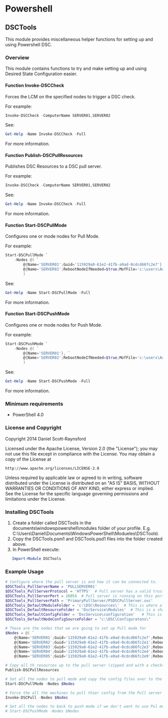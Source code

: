 Powershell
==========

## DSCTools
This module provides miscellaneous helper functions for setting up and using Powershell DSC.

### Overview
This module contains functions to try and make setting up and using Desired State Configuration easier.

#### Function Invoke-DSCCheck
Forces the LCM on the specified nodes to trigger a DSC check.

For example:
```powershell
Invoke-DSCCheck -ComputerName SERVER01,SERVER02
```

See:
```powershell
Get-Help -Name Invoke-DSCCheck -Full
```
For more information.


#### Function Publish-DSCPullResources
Publishes DSC Resources to a DSC pull server.

For example:
```powershell
Invoke-DSCCheck -ComputerName SERVER01,SERVER02
```

See:
```powershell
Get-Help -Name Invoke-DSCCheck -Full
```
For more information.


#### Function Start-DSCPullMode
Configures one or mode nodes for Pull Mode.

For example:
```powershell
Start-DSCPullMode `
    -Nodes @( `
		@{Name='SERVER01';Guid='115929a0-61e2-41fb-a9ad-0cdcd66fc2e7'}, `
		@{Name='SERVER02';RebootNodeIfNeeded=$true;MofFile='c:\users\Administrtor\Documents\WindowsPowerShell\DSCConfig\SERVER02.MOF'} `
		)
```

See:
```powershell
Get-Help -Name Start-DSCPullMode -Full
```
For more information.


#### Function Start-DSCPushMode
Configures one or mode nodes for Push Mode.

For example:
```powershell
Start-DSCPushMode `
    -Nodes @( `
		@{Name='SERVER01'}, `
		@{Name='SERVER02';RebootNodeIfNeeded=$true;MofFile='c:\users\Administrtor\Documents\WindowsPowerShell\DSCConfig\SERVER02.MOF'} `
		)
```

See:
```powershell
Get-Help -Name Start-DSCPushMode -Full
```
For more information.


### Minimum requirements

- PowerShell 4.0


### License and Copyright

Copyright 2014 Daniel Scott-Raynsford

Licensed under the Apache License, Version 2.0 (the "License");
you may not use this file except in compliance with the License.
You may obtain a copy of the License at

    http://www.apache.org/licenses/LICENSE-2.0

Unless required by applicable law or agreed to in writing, software
distributed under the License is distributed on an "AS IS" BASIS,
WITHOUT WARRANTIES OR CONDITIONS OF ANY KIND, either express or implied.
See the License for the specific language governing permissions and
limitations under the License.


### Installing DSCTools
1. Create a folder called DSCTools in the documents\windowspowershell\modules folder of your profile. E.g.
   C:\Users\Daniel\Documents\WindowsPowerShell\Modueles\DSCTools\
2. Copy the DSCTools.psm1 and DSCTools.psd1 files into the folder created above.
3. In PowerShell execute:
```powershell
   Import-Module DSCTools
```


### Example Usage
```powershell
# Configure where the pull server is and how it can be connected to.
$DSCTools_PullServerName = 'PULLSERVER01'
$DSCTools_PullServerProtocol = 'HTTPS'  # Pull server has a valid trusted cert installed
$DSCTools_PullServerPort = 26054  # Pull server is running on this port
$DSCTools_PullServerPath = 'PrimaryPullServer/PSDSCPullServer.svc'
$DSCTools_DefaultModuleFolder = 'c:\DSC\Resources\'  # This is where all the DSC resources can be found
$DSCTools_DefaultResourceFolder = 'DscService\Modules'  # This is a share+path on the Pull Server
$DSCTools_DefaultConfigFolder = 'DscService\configuration'   # This is a share+path on the Pull Server
$DSCTools_DefaultNodeConfigSourceFolder = "c:\DSC\Configuratons\"  

# These are the nodes that we are going to set up Pull mode for
$Nodes = @( `
    @{Name='SERVER01';Guid='115929a0-61e2-41fb-a9ad-0cdcd66fc2e7';RebootNodeIfNeeded=$true;MofFile='C:\DSConfigs\SERVER01.MOF'} , `
    @{Name='SERVER02';Guid='115929a0-61e2-41fb-a9ad-0cdcd66fc2e1';RebootNodeIfNeeded=$true;MofFile='C:\DSConfigs\SERVER02.MOF'} , `
    @{Name='SERVER03';Guid='115929a0-61e2-41fb-a9ad-0cdcd66fc2e3';RebootNodeIfNeeded=$true;MofFile='C:\DSConfigs\SERVER03.MOF'} , `
    @{Name='SERVER04';Guid='115929a0-61e2-41fb-a9ad-0cdcd66fc2e4';RebootNodeIfNeeded=$true;MofFile='C:\DSConfigs\SERVER04.MOF'} , `
    @{Name='SERVER05';Guid='115929a0-61e2-41fb-a9ad-0cdcd66fc2e9';RebootNodeIfNeeded=$true;MofFile='C:\DSConfigs\SERVER05.MOF'} )

# Copy all th resources up to the pull server (zipped and with a checksum file).
Publish-DSCPullResources

# Set all the nodes to pull mode and copy the config files over to the pull server.
Start-DSCPullMode -Nodes $Nodes

# Force the all the machines to pull thier config from the Pull server (although we could just wait 15 minutes for this to happen automatically)
Invoke-DSCPull -Nodes $Nodes

# Set all the nodes to back to push mode if we don't want to use Pul mode any more.
# Start-DSCPushMode -Nodes $Nodes
```
